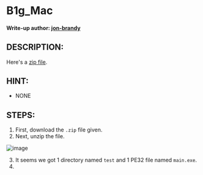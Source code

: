 # B1g_Mac
#### Write-up author: [jon-brandy](https://github.com/jon-brandy)
## DESCRIPTION:
Here's a [zip file](https://jupiter.challenges.picoctf.org/static/2b1cf2a4a463b1a3e031d2fcef3fa54d/b1g_mac.zip).
## HINT:
- NONE
## STEPS:
1. First, download the `.zip` file given.
2. Next, unzip the file.

![image](https://user-images.githubusercontent.com/70703371/192094181-34ef85eb-ec23-44b5-9c85-4a5bab2055f8.png)


3. It seems we got 1 directory named `test` and 1 PE32 file named `main.exe`.
4. 

